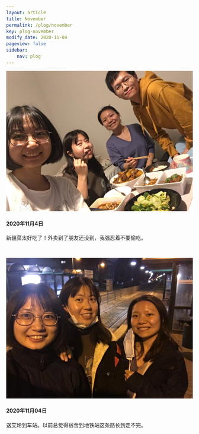 ```yaml
---
layout: article
title: November
permalink: /plog/november
key: plog-november
modify_date: 2020-11-04
pageview: false
sidebar:
    nav: plog
---
```


<!--more-->

<div class="card">
  <div class="card__image">
    <img class="image" src="https://github.com/Yuleii/Yuleii.github.io/raw/master/pictures/plog_pics/november/20201104_1.JPG"/>
  </div>
  <div class="card__content">
    <div class="card__header">
      <h4>2020年11月4日</h4>
    </div>
    <p>
      新疆菜太好吃了！外卖到了朋友还没到，我强忍着不要偷吃。
    </p>
  </div>
</div>


&nbsp;

<div class="card">
  <div class="card__image">
    <img class="image" src="https://github.com/Yuleii/Yuleii.github.io/raw/master/pictures/plog_pics/november/20201104_2.JPG"/>
  </div>
  <div class="card__content">
    <div class="card__header">
      <h4>2020年11月04日</h4>
    </div>
    <p>
    送艾玲到车站。以前总觉得宿舍到地铁站这条路长到走不完。
    </p>
  </div>
</div>

&nbsp;